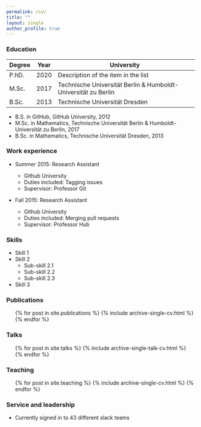 ```yaml
---
permalink: /cv/
title: "" 
layout: single
author_profile: true  
---
```


### Education

| Degree           | Year   | University                                                   |
| --------         | ------ | ------------------------------------------------------------ |
| P.hD.            | 2020   | Description of the item in the list                          |
| M.Sc.            | 2017   | Technische Universit&auml;t Berlin & Humboldt-Universit&auml;t zu Berlin |
| B.Sc.            | 2013   | Technische Universit&auml;t Dresden                        |

* B.S. in GitHub, GitHub University, 2012
* M.Sc. in Mathematics, Technische Universit&auml;t Berlin & Humboldt-Universit&auml;t zu Berlin, 2017
* B.Sc. in Mathematics, Technische Universit&auml;t Dresden, 2013

### Work experience

* Summer 2015: Research Assistant
  * Github University
  * Duties included: Tagging issues
  * Supervisor: Professor Git

* Fall 2015: Research Assistant
  * Github University
  * Duties included: Merging pull requests
  * Supervisor: Professor Hub
  
### Skills

* Skill 1
* Skill 2
  * Sub-skill 2.1
  * Sub-skill 2.2
  * Sub-skill 2.3
* Skill 3

### Publications

  <ul>{% for post in site.publications %}
    {% include archive-single-cv.html %}
  {% endfor %}</ul>
  
### Talks

  <ul>{% for post in site.talks %}
    {% include archive-single-talk-cv.html %}
  {% endfor %}</ul>
  
### Teaching

  <ul>{% for post in site.teaching %}
    {% include archive-single-cv.html %}
  {% endfor %}</ul>
  
### Service and leadership

* Currently signed in to 43 different slack teams
